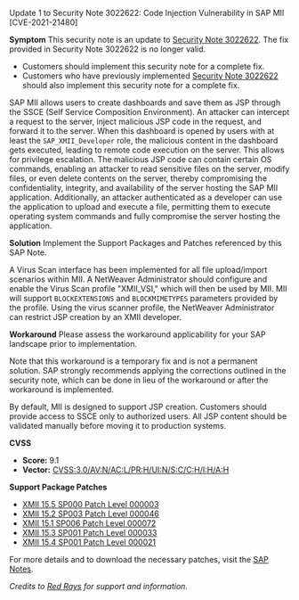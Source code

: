Update 1 to Security Note 3022622: Code Injection Vulnerability in SAP MII [CVE-2021-21480]

**Symptom**
This security note is an update to [Security Note 3022622](https://me.sap.com/notes/3022622). The fix provided in Security Note 3022622 is no longer valid.

- Customers should implement this security note for a complete fix.
- Customers who have previously implemented [Security Note 3022622](https://me.sap.com/notes/3022622) should also implement this security note for a complete fix.

SAP MII allows users to create dashboards and save them as JSP through the SSCE (Self Service Composition Environment). An attacker can intercept a request to the server, inject malicious JSP code in the request, and forward it to the server. When this dashboard is opened by users with at least the `SAP_XMII_Developer` role, the malicious content in the dashboard gets executed, leading to remote code execution on the server. This allows for privilege escalation. The malicious JSP code can contain certain OS commands, enabling an attacker to read sensitive files on the server, modify files, or even delete contents on the server, thereby compromising the confidentiality, integrity, and availability of the server hosting the SAP MII application. Additionally, an attacker authenticated as a developer can use the application to upload and execute a file, permitting them to execute operating system commands and fully compromise the server hosting the application.

**Solution**
Implement the Support Packages and Patches referenced by this SAP Note.

A Virus Scan interface has been implemented for all file upload/import scenarios within MII. A NetWeaver Administrator should configure and enable the Virus Scan profile "XMII_VSI," which will then be used by MII. MII will support `BLOCKEXTENSIONS` and `BLOCKMIMETYPES` parameters provided by the profile. Using the virus scanner profile, the NetWeaver Administrator can restrict JSP creation by an XMII developer.

**Workaround**
Please assess the workaround applicability for your SAP landscape prior to implementation.

Note that this workaround is a temporary fix and is not a permanent solution. SAP strongly recommends applying the corrections outlined in the security note, which can be done in lieu of the workaround or after the workaround is implemented.

By default, MII is designed to support JSP creation. Customers should provide access to SSCE only to authorized users. All JSP content should be validated manually before moving it to production systems.

**CVSS**
- **Score:** 9.1
- **Vector:** [CVSS:3.0/AV:N/AC:L/PR:H/UI:N/S:C/C:H/I:H/A:H](https://www.first.org/cvss/cvss-v3-0)

**Support Package Patches**
- [XMII 15.5 SP000 Patch Level 000003](https://userapps.support.sap.com/sap/support/swdc/notes?cvnr=73555000100200014920&support_package=SP000&patch_level=000003)
- [XMII 15.2 SP003 Patch Level 000046](https://userapps.support.sap.com/sap/support/swdc/notes?cvnr=73555000100200008331&support_package=SP003&patch_level=000046)
- [XMII 15.1 SP006 Patch Level 000072](https://userapps.support.sap.com/sap/support/swdc/notes?cvnr=73554900100200001716&support_package=SP006&patch_level=000072)
- [XMII 15.3 SP001 Patch Level 000033](https://userapps.support.sap.com/sap/support/swdc/notes?cvnr=73554900100200010399&support_package=SP001&patch_level=000033)
- [XMII 15.4 SP001 Patch Level 000021](https://userapps.support.sap.com/sap/support/swdc/notes?cvnr=73555000100200013327&support_package=SP001&patch_level=000021)

For more details and to download the necessary patches, visit the [SAP Notes](https://me.sap.com/notes/3158613).

_Credits to [Red Rays](https://redrays.io) for support and information._